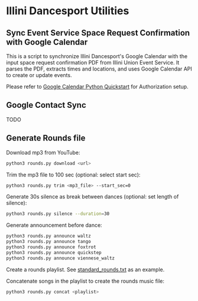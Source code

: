 # Illini Dancesport Utilities

## Sync Event Service Space Request Confirmation with Google Calendar

This is a script to synchronize Illini Dancesport's Google Calendar with the input space request confirmation PDF from Illini Union Event Service.
It parses the PDF, extracts times and locations, and uses Google Calendar API to create or update events.

Please refer to [Google Calendar Python
Quickstart](https://developers.google.com/calendar/api/quickstart/python) for
Authorization setup.

## Google Contact Sync

TODO

## Generate Rounds file

Download mp3 from YouTube:

```bash
python3 rounds.py download <url>
```

Trim the mp3 file to 100 sec (optional: select start sec):

```bash
python3 rounds.py trim <mp3_file> --start_sec=0
```

Generate 30s silence as break between dances (optional: set length of silence):

```bash
python3 rounds.py silence --duration=30
```

Generate announcement before dance:

```bash
python3 rounds.py announce waltz
python3 rounds.py announce tango
python3 rounds.py announce foxtrot
python3 rounds.py announce quickstep
python3 rounds.py announce viennese_waltz
```

Create a rounds playlist. See [standard_rounds.txt](standard_rounds.txt) as an example.

Concatenate songs in the playlist to create the rounds music file:

```bash
python3 rounds.py concat <playlist>
```
